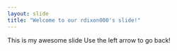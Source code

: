```yaml
---
layout: slide
title: "Welcome to our rdixon000's slide!"
---
```

This is my awesome slide
Use the left arrow to go back!
